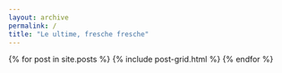 ```yaml
---
layout: archive
permalink: /
title: "Le ultime, fresche fresche"
---
```


<div class="tiles">
{% for post in site.posts %}
	{% include post-grid.html %}
{% endfor %}
</div><!-- /.tiles -->
